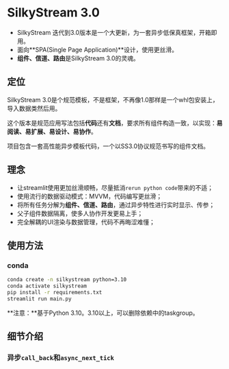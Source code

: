 # SilkyStream 3.0

- SilkyStream 迭代到3.0版本是一个大更新，为一套异步低保真框架，开箱即用。
- 面向**SPA(Single Page Application)**设计，使用更丝滑。
- **组件、信道、路由**是SilkyStream 3.0的灵魂。

## 定位
SilkyStream 3.0是个规范模板，不是框架，不再像1.0那样是一个whl包安装上，导入数据类然后用。

这个版本是规范应用写法包括**代码**还有**文档**，要求所有组件构造一致，以实现：**易阅读、易扩展、易设计、易协作**。

项目包含一套高性能异步模板代码，一个以SS3.0协议规范书写的组件文档。

## 理念
- 让streamlit使用更加丝滑顺畅，尽量抵消`rerun python code`带来的不适；
- 使用流行的数据驱动模式：MVVM，代码编写更丝滑；
- 将所有任务分解为**组件、信道、路由**，通过异步特性进行实时显示、传参；
- 父子组件数据隔离，使多人协作开发更易上手；
- 完全解耦的UI渲染与数据管理，代码不再晦涩难懂；

## 使用方法
### conda
```bash
conda create -n silkystream python=3.10
conda activate silkystream
pip install -r requirements.txt
streamlit run main.py
```
**注意：**基于Python 3.10。3.10以上，可以删除依赖中的taskgroup。

## 细节介绍
### 异步`call_back`和`async_next_tick`
